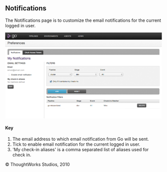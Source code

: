 
 

Notifications
-------------

The Notifications page is to customize the email notifications for the
current logged in user.

![Notifications Page](../resources/images/cruise/my_cruise_page.png)

#### Key

1.  The email address to which email notification from Go will be sent.
2.  Tick to enable email notification for the current logged in user.
3.  'My check-in aliases' is a comma separated list of aliases used for
    check in.





© ThoughtWorks Studios, 2010

